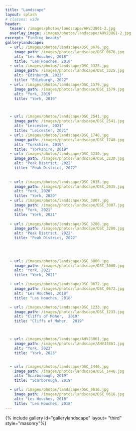 ```yaml
---
title: "Landscape"
layout: splash
# classes: wide
header:
  teaser: /images/photos/landscape/AHVJ3861-2.jpg
  overlay_image: /images/photos/landscape/AHVJ3861-2.jpg
excerpt: "Finding beauty"  
gallerylandscape: 
  - url: /images/photos/landscape/DSC_0676.jpg
    image_path: /images/photos/landscape/DSC_0676.jpg
    alt: "Les Houches, 2018"
    title: "Les Houches, 2018"
  - url: /images/photos/landscape/DSC_3325.jpg
    image_path: /images/photos/landscape/DSC_3325.jpg
    alt: "Edinburgh, 2022"
    title: "Edinburgh, 2022"
  - url: /images/photos/landscape/DSC_1579.jpg
    image_path: /images/photos/landscape/DSC_1579.jpg
    alt: "York, 2019"
    title: "York, 2019"  



  - url: /images/photos/landscape/DSC_2541.jpg
    image_path: /images/photos/landscape/DSC_2541.jpg
    alt: "Leicester, 2021"
    title: "Leicester, 2021"
  - url: /images/photos/landscape/DSC_1748.jpg
    image_path: /images/photos/landscape/DSC_1748.jpg
    alt: "Yorkshire, 2019"
    title: "Yorkshire, 2019"
  - url: /images/photos/landscape/DSC_3230.jpg
    image_path: /images/photos/landscape/DSC_3230.jpg
    alt: "Peak District, 2022"
    title: "Peak District, 2022"    
  
  
  - url: /images/photos/landscape/DSC_2035.jpg
    image_path: /images/photos/landscape/DSC_2035.jpg
    alt: "York, 2020"
    title: "York, 2020"       
  - url: /images/photos/landscape/DSC_3007.jpg
    image_path: /images/photos/landscape/DSC_3007.jpg
    alt: "York, 2021"
    title: "York, 2021"  
  
  - url: /images/photos/landscape/DSC_3280.jpg
    image_path: /images/photos/landscape/DSC_3280.jpg
    alt: "Peak District, 2022"
    title: "Peak District, 2022"  
  
  

  
  - url: /images/photos/landscape/DSC_3000.jpg
    image_path: /images/photos/landscape/DSC_3000.jpg
    alt: "York, 2021"
    title: "York, 2021"  

  - url: /images/photos/landscape/DSC_0672.jpg
    image_path: /images/photos/landscape/DSC_0672.jpg
    alt: "Les Houches, 2018"
    title: "Les Houches, 2018"  

  - url: /images/photos/landscape/DSC_1233.jpg
    image_path: /images/photos/landscape/DSC_1233.jpg
    alt: "Cliffs of Moher,  2019"
    title: "Cliffs of Moher,  2019"      



  - url: /images/photos/landscape/AHVJ3861.jpg
    image_path: /images/photos/landscape/AHVJ3861.jpg
    alt: "York, 2023"
    title: "York, 2023"  


  - url: /images/photos/landscape/DSC_1446.jpg
    image_path: /images/photos/landscape/DSC_1446.jpg
    alt: "Scarborough, 2019"
    title: "Scarborough, 2019"  

  - url: /images/photos/landscape/DSC_0616.jpg
    image_path: /images/photos/landscape/DSC_0616.jpg
    alt: "Les Houches, 2018"
    title: "Les Houches, 2018"   
---
```




 

<!-- {% include gallery id="gallerystreet" layout= "third" style="masonry" %} -->

{% include gallery id="gallerylandscape" layout= "third" style="masonry"%}




<script src="https://code.jquery.com/jquery-3.6.0.min.js"></script>
<!-- <script src="https://unpkg.com/masonry-layout@4/dist/masonry.pkgd.min.js"></script> -->
<script src="https://cdnjs.cloudflare.com/ajax/libs/masonry/4.2.2/masonry.pkgd.min.js"></script>
<script src="https://unpkg.com/imagesloaded@4/imagesloaded.pkgd.min.js"></script>




<script>
    // Wait for the images to load
    imagesLoaded(document.querySelector('.masonry'), function() {
        var elem = document.querySelector('.masonry');
        var msnry = new Masonry(elem, {
            itemSelector: '.masonry-item',
            columnWidth: '.masonry-item', // Use masonry-item's width as the column width
            percentPosition: true
            // ,gutter: 10  // This specifies a 10px gutter both vertically and horizontally
        });
    });
</script>
